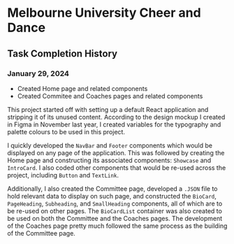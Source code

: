 # Melbourne University Cheer and Dance

## Task Completion History

### January 29, 2024

- Created Home page and related components
- Created Commitee and Coaches pages and related components

This project started off with setting up a default React application and stripping it of its unused content. According to the design mockup I created in Figma in November last year, I created variables for the typography and palette colours to be used in this project.

I quickly developed the `NavBar` and `Footer` components which would be displayed on any page of the application. This was followed by creating the Home page and constructing its associated components: `Showcase` and `IntroCard`. I also coded other components that would be re-used across the project, including `Button` and `TextLink`.

Additionally, I also created the Committee page, developed a `.JSON` file to hold relevant data to display on such page, and constructed the `BioCard`, `PageHeading`, `Subheading`, and `SmallHeading` components, all of which are to be re-used on other pages. The `BioCardList` container was also created to be used on both the Committee and the Coaches pages. The development of the Coaches page pretty much followed the same process as the building of the Committee page.
